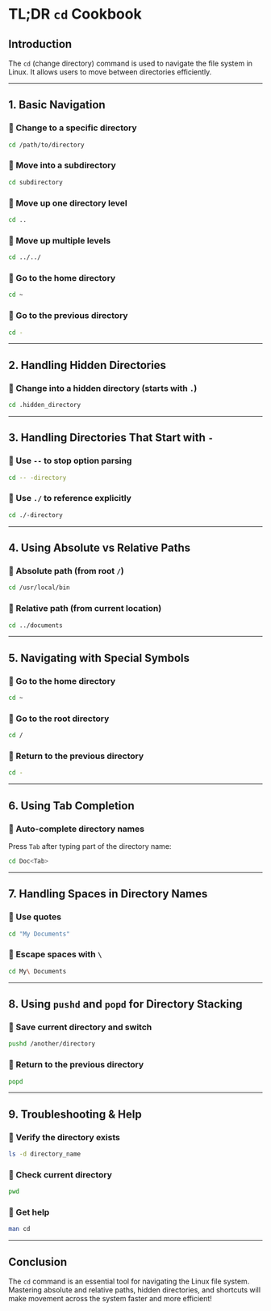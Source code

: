 # TL;DR `cd` Cookbook

## Introduction
The `cd` (change directory) command is used to navigate the file system in Linux. It allows users to move between directories efficiently.

---

## 1. **Basic Navigation**
### 🔹 Change to a specific directory
```sh
cd /path/to/directory
```

### 🔹 Move into a subdirectory
```sh
cd subdirectory
```

### 🔹 Move up one directory level
```sh
cd ..
```

### 🔹 Move up multiple levels
```sh
cd ../../
```

### 🔹 Go to the home directory
```sh
cd ~
```

### 🔹 Go to the previous directory
```sh
cd -
```

---

## 2. **Handling Hidden Directories**
### 🔹 Change into a hidden directory (starts with `.`)
```sh
cd .hidden_directory
```

---

## 3. **Handling Directories That Start with `-`**
### 🔹 Use `--` to stop option parsing
```sh
cd -- -directory
```

### 🔹 Use `./` to reference explicitly
```sh
cd ./-directory
```

---

## 4. **Using Absolute vs Relative Paths**
### 🔹 Absolute path (from root `/`)
```sh
cd /usr/local/bin
```

### 🔹 Relative path (from current location)
```sh
cd ../documents
```

---

## 5. **Navigating with Special Symbols**
### 🔹 Go to the home directory
```sh
cd ~
```

### 🔹 Go to the root directory
```sh
cd /
```

### 🔹 Return to the previous directory
```sh
cd -
```

---

## 6. **Using Tab Completion**
### 🔹 Auto-complete directory names
Press `Tab` after typing part of the directory name:
```sh
cd Doc<Tab>
```

---

## 7. **Handling Spaces in Directory Names**
### 🔹 Use quotes
```sh
cd "My Documents"
```

### 🔹 Escape spaces with `\`
```sh
cd My\ Documents
```

---

## 8. **Using `pushd` and `popd` for Directory Stacking**
### 🔹 Save current directory and switch
```sh
pushd /another/directory
```

### 🔹 Return to the previous directory
```sh
popd
```

---

## 9. **Troubleshooting & Help**
### 🔹 Verify the directory exists
```sh
ls -d directory_name
```

### 🔹 Check current directory
```sh
pwd
```

### 🔹 Get help
```sh
man cd
```

---

## Conclusion
The `cd` command is an essential tool for navigating the Linux file system. Mastering absolute and relative paths, hidden directories, and shortcuts will make movement across the system faster and more efficient!

